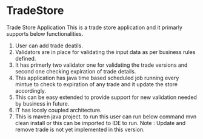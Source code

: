 # TradeStore
Trade Store Application
This is a trade store application and it primarly supports below functionalities.
1) User can add trade deatils.
2) Validators are in place for validating the input data as per business rules defined. 
3) It has primerly two validator one for validating the trade versions and second one checking expiration of trade details.
4) This application has java time based scheduled job running every mintue to check to expiration of any trade and it update the store accordingly.
5) This can be easy extended to provide support for new validation needed by business in future. 
6) IT has loosly coupled architecture.
7) This is maven java project. to run this user can run below command 
   mvn clean install or this can be imported to IDE to run. 
Note : Update and remove trade is not yet implemented  in this version. 
